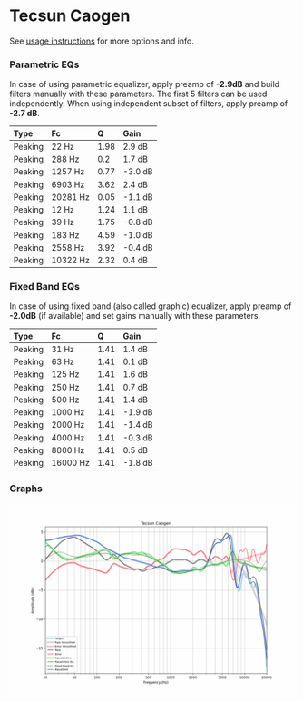 # Tecsun Caogen
See [usage instructions](https://github.com/jaakkopasanen/AutoEq#usage) for more options and info.

### Parametric EQs
In case of using parametric equalizer, apply preamp of **-2.9dB** and build filters manually
with these parameters. The first 5 filters can be used independently.
When using independent subset of filters, apply preamp of **-2.7 dB**.

| Type    | Fc       |    Q | Gain    |
|:--------|:---------|:-----|:--------|
| Peaking | 22 Hz    | 1.98 | 2.9 dB  |
| Peaking | 288 Hz   | 0.2  | 1.7 dB  |
| Peaking | 1257 Hz  | 0.77 | -3.0 dB |
| Peaking | 6903 Hz  | 3.62 | 2.4 dB  |
| Peaking | 20281 Hz | 0.05 | -1.1 dB |
| Peaking | 12 Hz    | 1.24 | 1.1 dB  |
| Peaking | 39 Hz    | 1.75 | -0.8 dB |
| Peaking | 183 Hz   | 4.59 | -1.0 dB |
| Peaking | 2558 Hz  | 3.92 | -0.4 dB |
| Peaking | 10322 Hz | 2.32 | 0.4 dB  |

### Fixed Band EQs
In case of using fixed band (also called graphic) equalizer, apply preamp of **-2.0dB**
(if available) and set gains manually with these parameters.

| Type    | Fc       |    Q | Gain    |
|:--------|:---------|:-----|:--------|
| Peaking | 31 Hz    | 1.41 | 1.4 dB  |
| Peaking | 63 Hz    | 1.41 | 0.1 dB  |
| Peaking | 125 Hz   | 1.41 | 1.6 dB  |
| Peaking | 250 Hz   | 1.41 | 0.7 dB  |
| Peaking | 500 Hz   | 1.41 | 1.4 dB  |
| Peaking | 1000 Hz  | 1.41 | -1.9 dB |
| Peaking | 2000 Hz  | 1.41 | -1.4 dB |
| Peaking | 4000 Hz  | 1.41 | -0.3 dB |
| Peaking | 8000 Hz  | 1.41 | 0.5 dB  |
| Peaking | 16000 Hz | 1.41 | -1.8 dB |

### Graphs
![](./Tecsun%20Caogen.png)